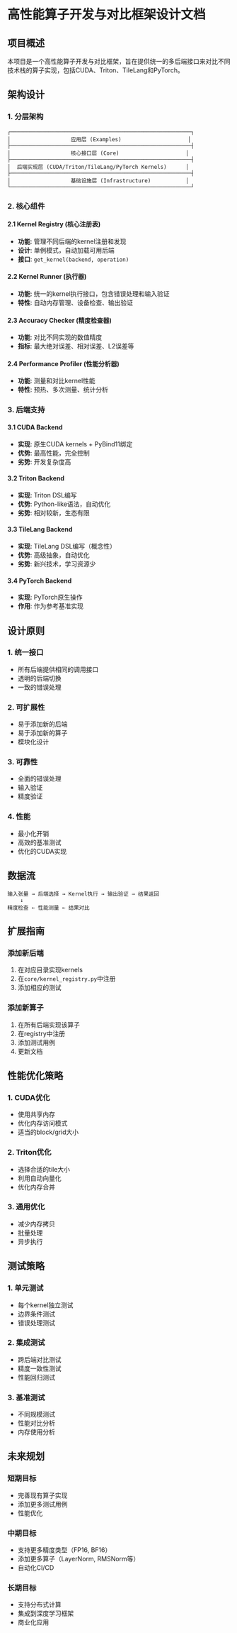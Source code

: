 # 高性能算子开发与对比框架设计文档

## 项目概述

本项目是一个高性能算子开发与对比框架，旨在提供统一的多后端接口来对比不同技术栈的算子实现，包括CUDA、Triton、TileLang和PyTorch。

## 架构设计

### 1. 分层架构

```
┌─────────────────────────────────────────────────────────┐
│                   应用层 (Examples)                     │
├─────────────────────────────────────────────────────────┤
│                   核心接口层 (Core)                     │
├─────────────────────────────────────────────────────────┤
│  后端实现层 (CUDA/Triton/TileLang/PyTorch Kernels)      │
├─────────────────────────────────────────────────────────┤
│                   基础设施层 (Infrastructure)           │
└─────────────────────────────────────────────────────────┘
```

### 2. 核心组件

#### 2.1 Kernel Registry (核心注册表)
- **功能**: 管理不同后端的kernel注册和发现
- **设计**: 单例模式，自动加载可用后端
- **接口**: `get_kernel(backend, operation)`

#### 2.2 Kernel Runner (执行器)
- **功能**: 统一的kernel执行接口，包含错误处理和输入验证
- **特性**: 自动内存管理、设备检查、输出验证

#### 2.3 Accuracy Checker (精度检查器)
- **功能**: 对比不同实现的数值精度
- **指标**: 最大绝对误差、相对误差、L2误差等

#### 2.4 Performance Profiler (性能分析器)
- **功能**: 测量和对比kernel性能
- **特性**: 预热、多次测量、统计分析

### 3. 后端支持

#### 3.1 CUDA Backend
- **实现**: 原生CUDA kernels + PyBind11绑定
- **优势**: 最高性能，完全控制
- **劣势**: 开发复杂度高

#### 3.2 Triton Backend
- **实现**: Triton DSL编写
- **优势**: Python-like语法，自动优化
- **劣势**: 相对较新，生态有限

#### 3.3 TileLang Backend
- **实现**: TileLang DSL编写（概念性）
- **优势**: 高级抽象，自动优化
- **劣势**: 新兴技术，学习资源少

#### 3.4 PyTorch Backend
- **实现**: PyTorch原生操作
- **作用**: 作为参考基准实现

## 设计原则

### 1. 统一接口
- 所有后端提供相同的调用接口
- 透明的后端切换
- 一致的错误处理

### 2. 可扩展性
- 易于添加新的后端
- 易于添加新的算子
- 模块化设计

### 3. 可靠性
- 全面的错误处理
- 输入验证
- 精度验证

### 4. 性能
- 最小化开销
- 高效的基准测试
- 优化的CUDA实现

## 数据流

```
输入张量 → 后端选择 → Kernel执行 → 输出验证 → 结果返回
    ↓
精度检查 ← 性能测量 ← 结果对比
```

## 扩展指南

### 添加新后端

1. 在对应目录实现kernels
2. 在`core/kernel_registry.py`中注册
3. 添加相应的测试

### 添加新算子

1. 在所有后端实现该算子
2. 在registry中注册
3. 添加测试用例
4. 更新文档

## 性能优化策略

### 1. CUDA优化
- 使用共享内存
- 优化内存访问模式
- 适当的block/grid大小

### 2. Triton优化
- 选择合适的tile大小
- 利用自动向量化
- 优化内存合并

### 3. 通用优化
- 减少内存拷贝
- 批量处理
- 异步执行

## 测试策略

### 1. 单元测试
- 每个kernel独立测试
- 边界条件测试
- 错误处理测试

### 2. 集成测试
- 跨后端对比测试
- 精度一致性测试
- 性能回归测试

### 3. 基准测试
- 不同规模测试
- 性能对比分析
- 内存使用分析

## 未来规划

### 短期目标
- 完善现有算子实现
- 添加更多测试用例
- 性能优化

### 中期目标
- 支持更多精度类型（FP16, BF16）
- 添加更多算子（LayerNorm, RMSNorm等）
- 自动化CI/CD

### 长期目标
- 支持分布式计算
- 集成到深度学习框架
- 商业化应用
